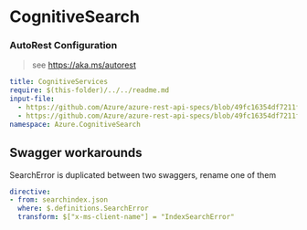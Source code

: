 # CognitiveSearch

### AutoRest Configuration
> see https://aka.ms/autorest

``` yaml
title: CognitiveServices
require: $(this-folder)/../../readme.md
input-file:
  - https://github.com/Azure/azure-rest-api-specs/blob/49fc16354df7211f8392c56884a3437138317d1f/specification/search/data-plane/Azure.Search/preview/2019-05-06-preview/searchindex.json
  - https://github.com/Azure/azure-rest-api-specs/blob/49fc16354df7211f8392c56884a3437138317d1f/specification/search/data-plane/Azure.Search/preview/2019-05-06-preview/searchservice.json
namespace: Azure.CognitiveSearch
```

## Swagger workarounds

SearchError is duplicated between two swaggers, rename one of them

``` yaml
directive:
- from: searchindex.json
  where: $.definitions.SearchError
  transform: $["x-ms-client-name"] = "IndexSearchError"
```
